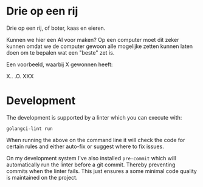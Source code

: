 # Drie op een rij

Drie op een rij, of boter, kaas en eieren.

Kunnen we hier een AI voor maken? Op een computer moet dit zeker kunnen omdat we de computer
gewoon alle mogelijke zetten kunnen laten doen om te bepalen wat een "beste" zet is.

Een voorbeeld, waarbij X gewonnen heeft:

X..
.O.
XXX

# Development

The development is supported by a linter which you can execute with:

`golangci-lint run`

When running the above on the command line it will check the code for certain rules and either auto-fix or suggest where to fix issues.

On my development system I've also installed `pre-commit` which will automatically run the linter before a git commit. Thereby preventing commits when the linter fails. This just ensures a some minimal code quality is maintained on the project.

